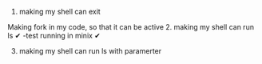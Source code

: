 1. making my shell can exit 


Making fork in my code, so that it can be active 
2. making my shell can run ls ✔ 
    -test running in minix ✔

3. making my shell can run ls with paramerter 
